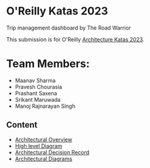 # O'Reilly Katas 2023

Trip management dashboard by The Road Warrior

This submission is for O'Reilly [Architecture Katas 2023](https://learning.oreilly.com/featured/architectural-katas/).
# Team Members:  
- Maanav Sharma
- Pravesh Chourasia
- Prashant Saxena
- Srikant Maruwada
- Manoj Rajnarayan Singh

## Content
- [Architectural Overview](https://github.com/WKMindSpartans/2023Katas/blob/main/Road%20Warriors%20Online%20Trip%20Management-%20Architecture%20Overview%20V1.0.pdf)
- [High level Diagram](https://github.com/WKMindSpartans/2023Katas/blob/main/Road%20Warriors%20Online%20Trip%20Management-%20Hign%20level%20Architecture%20Diagram.pdf)
- [Architectural Decision Record](https://github.com/WKMindSpartans/2023Katas/tree/main/ADRs)
- [Architectural Diagrams](https://github.com/WKMindSpartans/2023Katas/tree/main/Diagrams)
